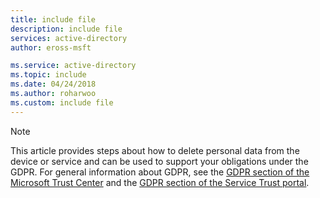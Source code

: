 ```yaml
---
title: include file
description: include file
services: active-directory
author: eross-msft

ms.service: active-directory
ms.topic: include
ms.date: 04/24/2018
ms.author: roharwoo
ms.custom: include file
---
```


> [!NOTE]
> This article provides steps about how to delete personal data from the device or service and can be used to support your obligations under the GDPR. For general information about GDPR, see the [GDPR section of the Microsoft Trust Center](https://www.microsoft.com/trust-center/privacy/gdpr-overview) and the [GDPR section of the Service Trust portal](https://servicetrust.microsoft.com/ViewPage/GDPRGetStarted).
